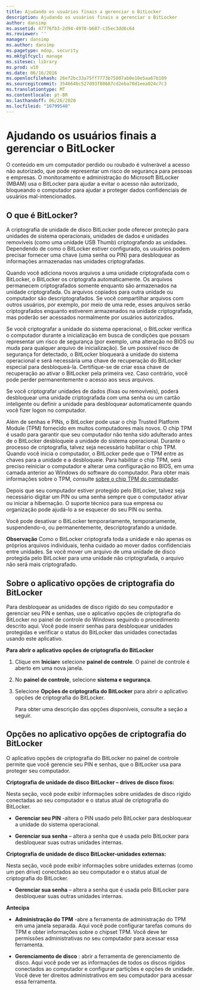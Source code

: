 ```yaml
---
title: Ajudando os usuários finais a gerenciar o BitLocker
description: Ajudando os usuários finais a gerenciar o BitLocker
author: dansimp
ms.assetid: 47776fb3-2d94-4970-b687-c35ec3dd6c64
ms.reviewer: ''
manager: dansimp
ms.author: dansimp
ms.pagetype: mdop, security
ms.mktglfcycl: manage
ms.sitesec: library
ms.prod: w10
ms.date: 06/16/2016
ms.openlocfilehash: 26ef2bc33a75ff7773b75807ab0e10e5aa67b109
ms.sourcegitcommit: 354664bc527d93f80687cd2eba70d1eea024c7c3
ms.translationtype: MT
ms.contentlocale: pt-BR
ms.lasthandoff: 06/26/2020
ms.locfileid: "10799540"
---
```

# Ajudando os usuários finais a gerenciar o BitLocker


O conteúdo em um computador perdido ou roubado é vulnerável a acesso não autorizado, que pode representar um risco de segurança para pessoas e empresas. O monitoramento e administração do Microsoft BitLocker (MBAM) usa o BitLocker para ajudar a evitar o acesso não autorizado, bloqueando o computador para ajudar a proteger dados confidenciais de usuários mal-intencionados.

## O que é BitLocker?


A criptografia de unidade de disco BitLocker pode oferecer proteção para unidades de sistema operacionais, unidades de dados e unidades removíveis (como uma unidade USB Thumb) criptografando as unidades. Dependendo de como o BitLocker estiver configurado, os usuários podem precisar fornecer uma chave (uma senha ou PIN) para desbloquear as informações armazenadas nas unidades criptografadas.

Quando você adiciona novos arquivos a uma unidade criptografada com o BitLocker, o BitLocker os criptografa automaticamente. Os arquivos permanecem criptografados somente enquanto são armazenados na unidade criptografada. Os arquivos copiados para outra unidade ou computador são descriptografados. Se você compartilhar arquivos com outros usuários, por exemplo, por meio de uma rede, esses arquivos serão criptografados enquanto estiverem armazenados na unidade criptografada, mas poderão ser acessados normalmente por usuários autorizados.

Se você criptografar a unidade do sistema operacional, o BitLocker verifica o computador durante a inicialização em busca de condições que possam representar um risco de segurança (por exemplo, uma alteração no BIOS ou muda para qualquer arquivo de inicialização). Se um possível risco de segurança for detectado, o BitLocker bloqueará a unidade do sistema operacional e será necessária uma chave de recuperação do BitLocker especial para desbloqueá-la. Certifique-se de criar essa chave de recuperação ao ativar o BitLocker pela primeira vez. Caso contrário, você pode perder permanentemente o acesso aos seus arquivos.

Se você criptografar unidades de dados (fixas ou removíveis), poderá desbloquear uma unidade criptografada com uma senha ou um cartão inteligente ou definir a unidade para desbloquear automaticamente quando você fizer logon no computador.

Além de senhas e PINs, o BitLocker pode usar o chip Trusted Platform Module (TPM) fornecido em muitos computadores mais novos. O chip TPM é usado para garantir que seu computador não tenha sido adulterado antes de o BitLocker desbloqueie a unidade do sistema operacional. Durante o processo de criptografia, talvez seja necessário habilitar o chip TPM. Quando você inicia o computador, o BitLocker pede que o TPM entre as chaves para a unidade e a desbloqueie. Para habilitar o chip TPM, será preciso reiniciar o computador e alterar uma configuração no BIOS, em uma camada anterior ao Windows do software do computador. Para obter mais informações sobre o TPM, consulte [sobre o chip TPM do computador](about-the-computer-tpm-chip.md).

Depois que seu computador estiver protegido pelo BitLocker, talvez seja necessário digitar um PIN ou uma senha sempre que o computador ativar ou iniciar a hibernação. O suporte técnico para sua empresa ou organização pode ajudá-lo a se esquecer do seu PIN ou senha.

Você pode desativar o BitLocker temporariamente, temporariamente, suspendendo-o, ou permanentemente, descriptografando a unidade.

**Observação**  Como o BitLocker criptografa toda a unidade e não apenas os próprios arquivos individuais, tenha cuidado ao mover dados confidenciais entre unidades. Se você mover um arquivo de uma unidade de disco protegida pelo BitLocker para uma unidade não criptografada, o arquivo não será mais criptografado.

 

## Sobre o aplicativo opções de criptografia do BitLocker


Para desbloquear as unidades de disco rígido do seu computador e gerenciar seu PIN e senhas, use o aplicativo opções de criptografia do BitLocker no painel de controle do Windows seguindo o procedimento descrito aqui. Você pode inserir senhas para desbloquear unidades protegidas e verificar o status do BitLocker das unidades conectadas usando este aplicativo.

**Para abrir o aplicativo opções de criptografia do BitLocker**

1.  Clique em **Iniciar**e selecione **painel de controle**. O painel de controle é aberto em uma nova janela.

2.  No **painel de controle**, selecione **sistema e segurança**.

3.  Selecione **Opções de criptografia do BitLocker** para abrir o aplicativo opções de criptografia do BitLocker.

    Para obter uma descrição das opções disponíveis, consulte a seção a seguir.

## Opções no aplicativo opções de criptografia do BitLocker


O aplicativo opções de criptografia do BitLocker no painel de controle permite que você gerencie seu PIN e senhas, que o BitLocker usa para proteger seu computador.

**Criptografia de unidade de disco BitLocker – drives de disco fixos:**

Nesta seção, você pode exibir informações sobre unidades de disco rígido conectadas ao seu computador e o status atual de criptografia do BitLocker.

-   **Gerenciar seu PIN** -altera o PIN usado pelo BitLocker para desbloquear a unidade do sistema operacional.

-   **Gerenciar sua senha** – altera a senha que é usada pelo BitLocker para desbloquear suas outras unidades internas.

**Criptografia de unidade de disco BitLocker-unidades externas:**

Nesta seção, você pode exibir informações sobre unidades externas (como um pen drive) conectados ao seu computador e o status atual de criptografia do BitLocker.

-   **Gerenciar sua senha** – altera a senha que é usada pelo BitLocker para desbloquear suas outras unidades internas.

**Antecipa**

-   **Administração do TPM** -abre a ferramenta de administração do TPM em uma janela separada. Aqui você pode configurar tarefas comuns do TPM e obter informações sobre o chipset TPM. Você deve ter permissões administrativas no seu computador para acessar essa ferramenta.

-   **Gerenciamento de disco** : abrir a ferramenta de gerenciamento de disco. Aqui você pode ver as informações de todos os discos rígidos conectados ao computador e configurar partições e opções de unidade. Você deve ter direitos administrativos em seu computador para acessar essa ferramenta.

 

 





